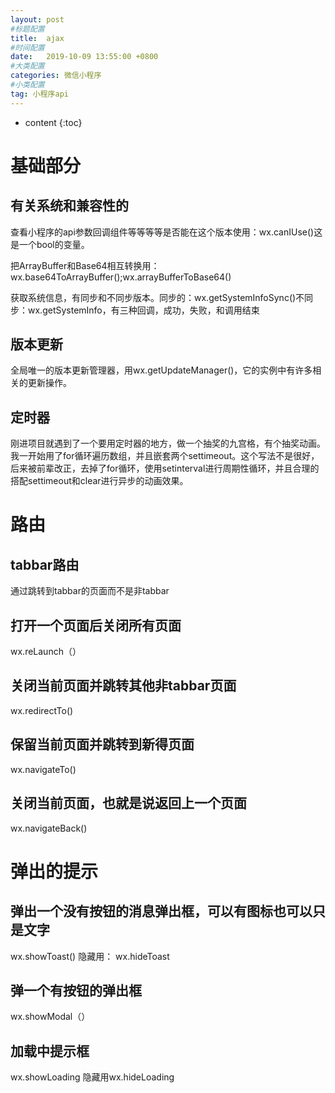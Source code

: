 ```yaml
---
layout: post
#标题配置
title:  ajax
#时间配置
date:   2019-10-09 13:55:00 +0800
#大类配置
categories: 微信小程序
#小类配置
tag: 小程序api
---
```


* content
{:toc}

基础部分
==========

有关系统和兼容性的
-------
查看小程序的api参数回调组件等等等等是否能在这个版本使用：wx.canIUse()这是一个bool的变量。

把ArrayBuffer和Base64相互转换用：wx.base64ToArrayBuffer();wx.arrayBufferToBase64()

获取系统信息，有同步和不同步版本。同步的：wx.getSystemInfoSync()不同步：wx.getSystemInfo，有三种回调，成功，失败，和调用结束

版本更新
-------
全局唯一的版本更新管理器，用wx.getUpdateManager()，它的实例中有许多相关的更新操作。

定时器
-------

刚进项目就遇到了一个要用定时器的地方，做一个抽奖的九宫格，有个抽奖动画。我一开始用了for循环遍历数组，并且嵌套两个settimeout。这个写法不是很好，后来被前辈改正，去掉了for循环，使用setinterval进行周期性循环，并且合理的搭配settimeout和clear进行异步的动画效果。

路由
=======

tabbar路由
-----

通过跳转到tabbar的页面而不是非tabbar

打开一个页面后关闭所有页面
------
wx.reLaunch（）

关闭当前页面并跳转其他非tabbar页面
------
wx.redirectTo()

保留当前页面并跳转到新得页面
------
wx.navigateTo()

关闭当前页面，也就是说返回上一个页面
-----
wx.navigateBack()

弹出的提示
========

弹出一个没有按钮的消息弹出框，可以有图标也可以只是文字
-------
wx.showToast()   隐藏用： wx.hideToast

弹一个有按钮的弹出框
------
wx.showModal（）

加载中提示框
-----
wx.showLoading 隐藏用wx.hideLoading


